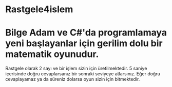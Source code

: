 # Rastgele4islem
# Bilge Adam ve C#'da programlamaya yeni başlayanlar için gerilim dolu bir matematik oyunudur.
Rastgele olarak 2 sayı ve bir işlem sizin için üretilmektedir. 5 saniye içerisinde doğru cevaplarsanız bir sonraki seviyeye atlarsınız. Eğer doğru cevaplayamaz ya da süreniz dolarsa oyun sizin için bitmektedir.
